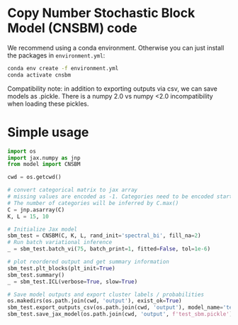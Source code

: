 # Copy Number Stochastic Block Model (CNSBM) code

We recommend using a conda environment. Otherwise you can just install the packages in `environment.yml`:

```bash
conda env create -f environment.yml
conda activate cnsbm
```

Compatibility note: in addition to exporting outputs via csv, we can save models as .pickle. There is a numpy 2.0 vs numpy <2.0 incompatibility when loading these pickles.

# Simple usage

```python
import os
import jax.numpy as jnp
from model import CNSBM

cwd = os.getcwd()

# convert categorical matrix to jax array
# missing values are encoded as -1. Categories need to be encoded starting from 0.
# The number of categories will be inferred by C.max()
C = jnp.asarray(C)
K, L = 15, 10

# Initialize Jax model
sbm_test = CNSBM(C, K, L, rand_init='spectral_bi', fill_na=2)
# Run batch variational inference
_ = sbm_test.batch_vi(75, batch_print=1, fitted=False, tol=1e-6)

# plot reordered output and get summary information
sbm_test.plt_blocks(plt_init=True)
sbm_test.summary()
_ = sbm_test.ICL(verbose=True, slow=True)

# Save model outputs and export cluster labels / probabilities
os.makedirs(os.path.join(cwd, 'output'), exist_ok=True)
sbm_test.export_outputs_csv(os.path.join(cwd, 'output'), model_name='test_sbm')
sbm_test.save_jax_model(os.path.join(cwd, 'output', f'test_sbm.pickle'))
```